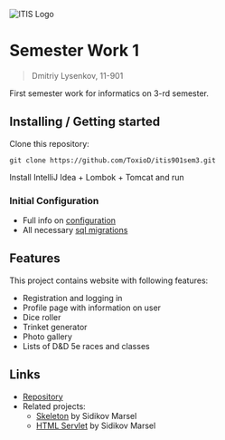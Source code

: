 ![ITIS Logo](http://salesboss.ru/itis/wp-content/uploads/2016/04/logo.itis_.png)

# Semester Work 1
> Dmitriy Lysenkov, 11-901

First semester work for informatics on 3-rd semester.

## Installing / Getting started

Clone this repository:

```shell
git clone https://github.com/ToxioD/itis901sem3.git
```

Install IntelliJ Idea + Lombok + Tomcat and run

### Initial Configuration

- Full info on [configuration](Configuration.md)
- All necessary [sql migrations](Migrations.md)

## Features

This project contains website with following features:
* Registration and logging in
* Profile page with information on user
* Dice roller
* Trinket generator
* Photo gallery
* Lists of D&D 5e races and classes

## Links

- [Repository](https://github.com/ToxioD/itis901sem3/tree/master/semester_works/semwork1)
- Related projects:
  - [Skeleton](https://gitlab.com/MarselSidikov/11-901/-/tree/master/Themes/05.%20Skeleton) by Sidikov Marsel
  - [HTML Servlet](https://gitlab.com/MarselSidikov/11-901/-/tree/master/Themes/04.%20Html%20Servlet) by Sidikov Marsel
